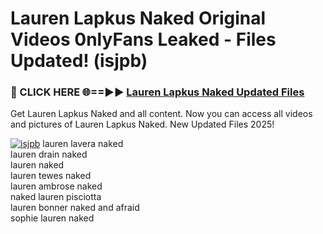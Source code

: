 # Lauren Lapkus Naked Original Videos 0nlyFans Leaked - Files Updated! (isjpb)

<h3>🔴 CLICK HERE 🌐==►► <a href="https://tinyurl.com/up5wt9bj" rel="nofollow">Lauren Lapkus Naked Updated Files</a></h3>

Get Lauren Lapkus Naked and all content. Now you can access all videos and pictures of Lauren Lapkus Naked. New Updated Files 2025!

[![isjpb](https://i.imgur.com/ABiUzMV.gif)](https://tinyurl.com/up5wt9bj)
lauren lavera naked<br>
lauren drain naked<br>
lauren naked<br>
lauren tewes naked<br>
lauren ambrose naked<br>
naked lauren pisciotta<br>
lauren bonner naked and afraid<br>
sophie lauren naked